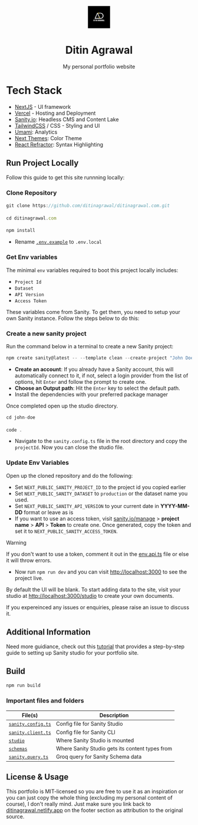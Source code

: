 <div align="center">
<a href="https://ditinagrawal.netlify.app"><img src="./public/logo.png" width="60px"></a>
</div>

<div align="center">
<h1>Ditin Agrawal</h1>
<p>My personal portfolio website</p>
</div>

# Tech Stack

-   [NextJS][nextjs] - UI framework
-   [Vercel][vercel] - Hosting and Deployment
-   [Sanity.io][sanity]: Headless CMS and Content Lake
-   [TailwindCSS][tailwind] / CSS - Styling and UI
-   [Umami][umami]: Analytics
-   [Next Themes][nexttheme]: Color Theme
-   [React Refractor][reactrefractor]: Syntax Highlighting

## Run Project Locally

Follow this guide to get this site runnning locally:

### Clone Repository

```js
git clone https://github.com/ditinagrawal/ditinagrawal.com.git

cd ditinagrawal.com

npm install
```

-   Rename [`.env.example`][env-example] to `.env.local`

### Get Env variables

The minimal `env` variables required to boot this project locally includes:

-   `Project Id`
-   `Dataset`
-   `API Version`
-   `Access Token`

These variables come from Sanity. To get them, you need to setup your own Sanity instance. Follow the steps below to do this:

### Create a new sanity project

Run the command below in a terminal to create a new Sanity project:

```js
npm create sanity@latest -- --template clean --create-project "John Doe" --dataset production
```

-   **Create an account**: If you already have a Sanity account, this will automatically connect to it, if not, select a login provider from the list of options, hit `Enter` and follow the prompt to create one.
-   **Choose an Output path**: Hit the `Enter` key to select the default path.
-   Install the dependencies with your preferred package manager

Once completed open up the studio directory.

```js
cd john-doe

code .
```

-   Navigate to the `sanity.config.ts` file in the root directory and copy the `projectId`. Now you can close the studio file.

### Update Env Variables

Open up the cloned repository and do the following:

-   Set `NEXT_PUBLIC_SANITY_PROJECT_ID` to the project id you copied earlier
-   Set `NEXT_PUBLIC_SANITY_DATASET` to `production` or the dataset name you used.
-   Set `NEXT_PUBLIC_SANITY_API_VERSION` to your current date in **YYYY-MM-DD** format or leave as is
-   If you want to use an access token, visit [sanity.io/manage][sanity-manage] > **project name** > **API** > **Token** to create one. Once generated, copy the token and set it to `NEXT_PUBLIC_SANITY_ACCESS_TOKEN`.

> [!Warning]
> If you don't want to use a token, comment it out in the [env.api.ts][env-api] file or else it will throw errors.

-   Now run `npm run dev` and you can visit [http://localhost:3000][localhost] to see the project live.

By default the UI will be blank. To start adding data to the site, visit your studio at [http://localhost:3000/studio][localhost-studio] to create your own documents.

If you expereinced any issues or enquiries, please raise an issue to discuss it.

## Additional Information

Need more guidiance, check out this [tutorial][sanity-guide] that provides a step-by-step guide to setting up Sanity studio for your portfolio site.

## Build

```bash
npm run build
```

### Important files and folders

| File(s)                                        | Description                                     |
| ---------------------------------------------- | ----------------------------------------------- |
| [`sanity.config.ts`](sanity.config.ts)         | Config file for Sanity Studio                   |
| [`sanity.client.ts`](lib/sanity.client.ts)     | Config file for Sanity CLI                      |
| [`studio`](./app/studio/[[...index]]/page.tsx) | Where Sanity Studio is mounted                  |
| [`schemas`](./schemas)                         | Where Sanity Studio gets its content types from |
| [`sanity.query.ts`](./lib/sanity.query.ts)     | Groq query for Sanity Schema data               |

## License & Usage

This portfolio is MIT-licensed so you are free to use it as an inspiration or you can just copy the whole thing (excluding my personal content of course), I don't really mind. Just make sure you link back to [ditinagrawal.netlify.app][site] on the footer section as attribution to the original source.

<!-- Link Refs -->

[nextjs]: https://nextjs.org
[vercel]: https://vercel.com
[sanity]: https://sanity.io
[tailwind]: https://tailwindcss.com
[umami]: https://umami.is
[planetscale]: https://planetscale.com/
[nexttheme]: https://github.com/pacocoursey/next-themes
[reactrefractor]: https://github.com/rexxars/react-refractor
[site]: https://victoreke.com
[studio]: https://victoreke.com/studio
[studio-preview]: https://github.com/Evavic44/victoreke.com/assets/62628408/a2574479-a352-4437-ba67-14bd976e48eb
[site-preview]: https://github.com/Evavic44/victoreke.com/assets/62628408/e84ac72f-1ba1-4c46-bfc0-2512ffa0e5fa
[env-example]: https://github.com/Evavic44/victoreke.com/blob/main/.env.example
[localhost]: http://localhost:3000
[localhost-studio]: http://localhost:3000/studio
[env-api]: https://github.com/Evavic44/victoreke.com/blob/main/lib/env.api.ts
[sanity-manage]: https://sanity.io/manage
[sanity-guide]: https://www.freecodecamp.org/news/how-to-build-a-portfolio-site-with-sanity-and-nextjs
